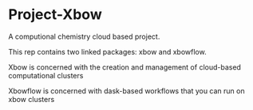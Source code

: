 # Project-Xbow
A computional chemistry cloud based project.

This rep contains two linked packages: xbow and xbowflow.

Xbow is concerned with the creation and management of cloud-based computational clusters

Xbowflow is concerned with dask-based workflows that you can run on xbow clusters

